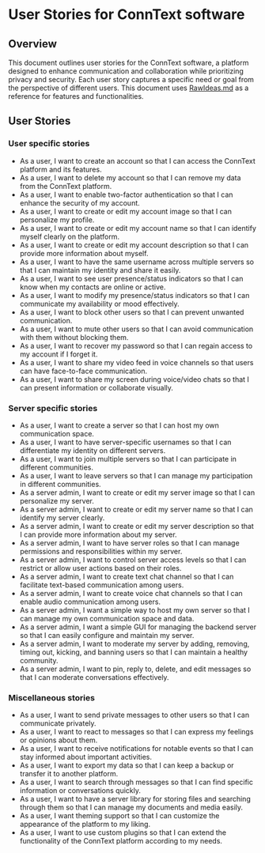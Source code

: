 # User Stories for ConnText software

## Overview
This document outlines user stories for the ConnText software, a platform designed to enhance communication and collaboration while prioritizing privacy and security. Each user story captures a specific need or goal from the perspective of different users. This document uses [RawIdeas.md](RawIdeas.md) as a reference for features and functionalities.

## User Stories

### User specific stories
- As a user, I want to create an account so that I can access the ConnText platform and its features.
- As a user, I want to delete my account so that I can remove my data from the ConnText platform.
- As a user, I want to enable two-factor authentication so that I can enhance the security of my account.
- As a user, I want to create or edit my account image so that I can personalize my profile.
- As a user, I want to create or edit my account name so that I can identify myself clearly on the platform.
- As a user, I want to create or edit my account description so that I can provide more information about myself.
- As a user, I want to have the same username across multiple servers so that I can maintain my identity and share it easily.
- As a user, I want to see user presence/status indicators so that I can know when my contacts are online or active.
- As a user, I want to modify my presence/status indicators so that I can communicate my availability or mood effectively.
- As a user, I want to block other users so that I can prevent unwanted communication.
- As a user, I want to mute other users so that I can avoid communication with them without blocking them.
- As a user, I want to recover my password so that I can regain access to my account if I forget it.
- As a user, I want to share my video feed in voice channels so that users can have face-to-face communication.
- As a user, I want to share my screen during voice/video chats so that I can present information or collaborate visually.

### Server specific stories
- As a user, I want to create a server so that I can host my own communication space.
- As a user, I want to have server-specific usernames so that I can differentiate my identity on different servers.
- As a user, I want to join multiple servers so that I can participate in different communities.
- As a user, I want to leave servers so that I can manage my participation in different communities.
- As a server admin, I want to create or edit my server image so that I can personalize my server.
- As a server admin, I want to create or edit my server name so that I can identify my server clearly.
- As a server admin, I want to create or edit my server description so that I can provide more information about my server.
- As a server admin, I want to have server roles so that I can manage permissions and responsibilities within my server.
- As a server admin, I want to control server access levels so that I can restrict or allow user actions based on their roles.
- As a server admin, I want to create text chat channel so that I can facilitate text-based communication among users.
- As a server admin, I want to create voice chat channels so that I can enable audio communication among users.
- As a server admin, I want a simple way to host my own server so that I can manage my own communication space and data.
- As a server admin, I want a simple GUI for managing the backend server so that I can easily configure and maintain my server.
- As a server admin, I want to moderate my server by adding, removing, timing out, kicking, and banning users so that I can maintain a healthy community.
- As a server admin, I want to pin, reply to, delete, and edit messages so that I can moderate conversations effectively.

### Miscellaneous stories
- As a user, I want to send private messages to other users so that I can communicate privately.
- As a user, I want to react to messages so that I can express my feelings or opinions about them.
- As a user, I want to receive notifications for notable events so that I can stay informed about important activities.
- As a user, I want to export my data so that I can keep a backup or transfer it to another platform.
- As a user, I want to search through messages so that I can find specific information or conversations quickly.
- As a user, I want to have a server library for storing files and searching through them so that I can manage my documents and media easily.
- As a user, I want theming support so that I can customize the appearance of the platform to my liking.
- As a user, I want to use custom plugins so that I can extend the functionality of the ConnText platform according to my needs.